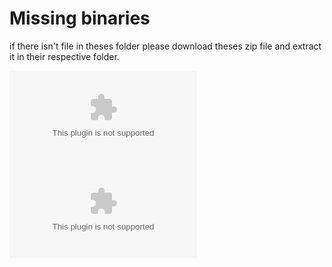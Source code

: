 # Missing binaries
if there isn't file in theses folder please download theses zip file and extract it in their respective folder.

![love-win32](https://github.com/love2d/love/releases/download/11.3/love-11.3-win32.zip)
![love-win64](https://github.com/love2d/love/releases/download/11.3/love-11.3-win64.zip)